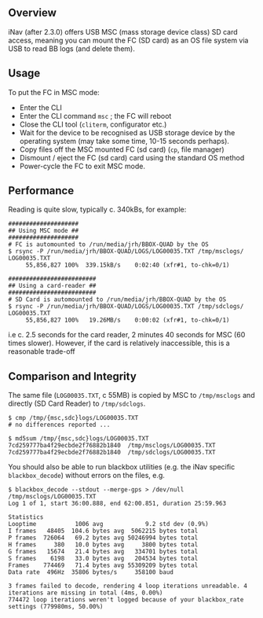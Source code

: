 ## Overview

iNav (after 2.3.0) offers USB MSC (mass storage device class) SD card access, meaning you can mount the FC (SD card) as an OS file system via USB to read BB logs (and delete them).

## Usage

To put the FC in MSC mode:

* Enter the CLI
* Enter the CLI command `msc` ; the FC will reboot
* Close the CLI tool (`cliterm`, configurator etc.)
* Wait for the device to be recognised as USB storage device by the operating system (may take some time, 10-15 seconds perhaps).
* Copy files off the MSC mounted FC (sd card) (`cp`, file manager)
* Dismount / eject the FC (sd card) card using the standard OS method
* Power-cycle the FC to exit MSC mode.

## Performance

Reading is quite slow, typically c. 340kBs, for example:

```
####################
## Using MSC mode ##
####################
# FC is automounted to /run/media/jrh/BBOX-QUAD by the OS
$ rsync -P /run/media/jrh/BBOX-QUAD/LOGS/LOG00035.TXT /tmp/msclogs/
LOG00035.TXT
     55,856,827 100%  339.15kB/s    0:02:40 (xfr#1, to-chk=0/1)
```

```
#########################
## Using a card-reader ##
#########################
# SD Card is automounted to /run/media/jrh/BBOX-QUAD by the OS
$ rsync -P /run/media/jrh/BBOX-QUAD/LOGS/LOG00035.TXT /tmp/sdclogs/
LOG00035.TXT
     55,856,827 100%   19.26MB/s    0:00:02 (xfr#1, to-chk=0/1)
```
i.e c. 2.5 seconds for the card reader, 2 minutes 40 seconds for MSC (60 times slower). However, if the card is relatively inaccessible, this is a reasonable trade-off

## Comparison and Integrity

The same file (`LOG00035.TXT`, c 55MB) is copied by MSC to `/tmp/msclogs` and directly (SD Card Reader) to `/tmp/sdclogs`.

```
$ cmp /tmp/{msc,sdc}logs/LOG00035.TXT
# no differences reported ...
```

```
$ md5sum /tmp/{msc,sdc}logs/LOG00035.TXT
7cd259777ba4f29ecbde2f76882b1840  /tmp/msclogs/LOG00035.TXT
7cd259777ba4f29ecbde2f76882b1840  /tmp/sdclogs/LOG00035.TXT
```
You should also be able to run blackbox utilities (e.g. the iNav specific `blackbox_decode`) without errors on the files, e.g.

```
$ blackbox_decode --stdout --merge-gps > /dev/null /tmp/msclogs/LOG00035.TXT
Log 1 of 1, start 36:00.888, end 62:00.851, duration 25:59.963

Statistics
Looptime           1006 avg            9.2 std dev (0.9%)
I frames   48405  104.6 bytes avg  5062215 bytes total
P frames  726064   69.2 bytes avg 50246994 bytes total
H frames     380   10.0 bytes avg     3800 bytes total
G frames   15674   21.4 bytes avg   334701 bytes total
S frames    6198   33.0 bytes avg   204534 bytes total
Frames    774469   71.4 bytes avg 55309209 bytes total
Data rate  496Hz  35806 bytes/s     358100 baud

3 frames failed to decode, rendering 4 loop iterations unreadable. 4 iterations are missing in total (4ms, 0.00%)
774472 loop iterations weren't logged because of your blackbox_rate settings (779980ms, 50.00%)
```
